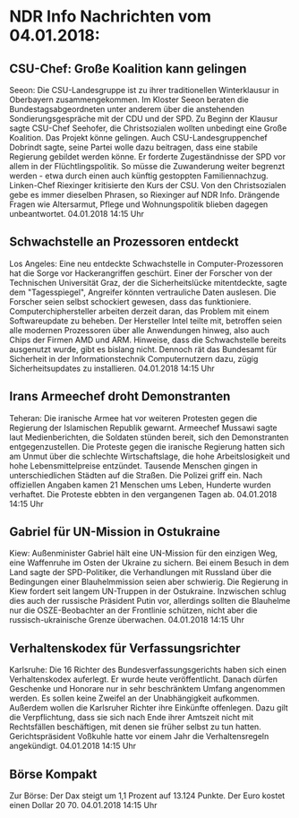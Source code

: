 # NDR Info Nachrichten vom 04.01.2018:


## CSU-Chef: Große Koalition kann gelingen
Seeon: Die CSU-Landesgruppe ist zu ihrer traditionellen Winterklausur in Oberbayern zusammengekommen. Im Kloster Seeon beraten die Bundestagsabgeordneten unter anderem über die anstehenden Sondierungsgespräche mit der CDU und der SPD. Zu Beginn der Klausur sagte CSU-Chef Seehofer, die Christsozialen wollten unbedingt eine Große Koalition. Das Projekt könne gelingen. Auch CSU-Landesgruppenchef Dobrindt sagte, seine Partei wolle dazu beitragen, dass eine stabile Regierung gebildet werden könne. Er forderte Zugeständnisse der SPD vor allem in der Flüchtlingspolitik. So müsse die Zuwanderung weiter begrenzt werden - etwa durch einen auch künftig gestoppten Familiennachzug. Linken-Chef Riexinger kritisierte den Kurs der CSU. Von den Christsozialen gebe es immer dieselben Phrasen, so Riexinger auf NDR Info. Drängende Fragen wie Altersarmut, Pflege und Wohnungspolitik blieben dagegen unbeantwortet. 04.01.2018 14:15 Uhr 

## Schwachstelle an Prozessoren entdeckt
Los Angeles: Eine neu entdeckte Schwachstelle in Computer-Prozessoren hat die Sorge vor Hackerangriffen geschürt. Einer der Forscher von der Technischen Universität Graz, der die Sicherheitslücke mitentdeckte, sagte dem "Tagesspiegel", Angreifer könnten vertrauliche Daten auslesen. Die Forscher seien selbst schockiert gewesen, dass das funktioniere. Computerchiphersteller arbeiten derzeit daran, das Problem mit einem Softwareupdate zu beheben. Der Hersteller Intel teilte mit, betroffen seien alle modernen Prozessoren über alle Anwendungen hinweg, also auch Chips der Firmen AMD und ARM. Hinweise, dass die Schwachstelle bereits ausgenutzt wurde, gibt es bislang nicht. Dennoch rät das Bundesamt für Sicherheit in der Informationstechnik Computernutzern dazu, zügig Sicherheitsupdates zu installieren. 04.01.2018 14:15 Uhr 

## Irans Armeechef droht Demonstranten
Teheran: Die iranische Armee hat vor weiteren Protesten gegen die Regierung der Islamischen Republik gewarnt. Armeechef Mussawi sagte laut Medienberichten, die Soldaten stünden bereit, sich den Demonstranten entgegenzustellen. Die Proteste gegen die iranische Regierung hatten sich am Unmut über die schlechte Wirtschaftslage, die hohe Arbeitslosigkeit und hohe Lebensmittelpreise entzündet. Tausende Menschen gingen in unterschiedlichen Städten auf die Straßen. Die Polizei griff ein. Nach offiziellen Angaben kamen 21 Menschen ums Leben, Hunderte wurden verhaftet. Die Proteste ebbten in den vergangenen Tagen ab. 04.01.2018 14:15 Uhr 

## Gabriel für UN-Mission in Ostukraine
Kiew:        Außenminister Gabriel hält eine UN-Mission für den einzigen Weg, eine Waffenruhe im Osten der Ukraine zu sichern. Bei einem Besuch in dem Land sagte der SPD-Politiker, die Verhandlungen mit Russland über die Bedingungen einer Blauhelmmission seien aber schwierig. Die Regierung in Kiew fordert seit langem UN-Truppen in der Ostukraine. Inzwischen schlug dies auch der russische Präsident Putin vor, allerdings sollten die Blauhelme nur die OSZE-Beobachter an der Frontlinie schützen, nicht aber die russisch-ukrainische Grenze überwachen. 04.01.2018 14:15 Uhr 

## Verhaltenskodex für Verfassungsrichter
Karlsruhe: Die 16 Richter des Bundesverfassungsgerichts haben sich einen Verhaltenskodex auferlegt. Er wurde heute veröffentlicht. Danach dürfen Geschenke und Honorare nur in sehr beschränktem Umfang angenommen werden. Es sollen keine Zweifel an der Unabhängigkeit aufkommen. Außerdem wollen die Karlsruher Richter ihre Einkünfte offenlegen. Dazu gilt die Verpflichtung, dass sie sich nach Ende ihrer Amtszeit nicht mit Rechtsfällen beschäftigen, mit denen sie früher selbst zu tun hatten. Gerichtspräsident Voßkuhle hatte vor einem Jahr die Verhaltensregeln angekündigt. 04.01.2018 14:15 Uhr 

## Börse Kompakt
Zur Börse: Der Dax steigt um 1,1 Prozent auf 13.124 Punkte. Der Euro kostet einen Dollar 20 70. 04.01.2018 14:15 Uhr 
